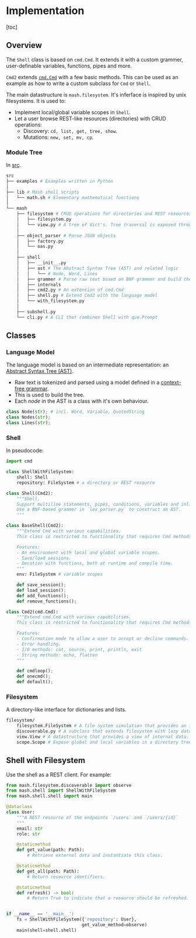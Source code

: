 # Implementation

[toc]

## Overview

The `Shell` class is based on `cmd.Cmd`. It extends it with a custom grammer, user-definable variables, functions, pipes and more.

`Cmd2` extends [`cmd.Cmd`](https://docs.python.org/3.11/library/cmd.html) with a few basic methods. This can be used as an example as how to write a custom subclass for `Cmd` or `Shell`.

The main datastructure is `mash.filesystem`. It's inferface is inspired by unix filesystems. It is used to:

- Implement local/global variable scopes in `Shell`.
- Let a user browse REST-like resources (directories) with CRUD operations:
  - Discovery: `cd, list, get, tree, show`.
  - Mutations: `new, set, mv, cp`.

### Module Tree

In [src](https://github.com/voschezang/mash/tree/main/src).

```sh
src
├── examples # Examples written in Python
│
├── lib # Mash shell scripts
│   └── math.sh # Elementary mathematical functions
│
└── mash
    ├── filesystem # CRUD operations for directories and REST resources
    │   ├── filesystem.py
    │   └── view.py # A tree of dict's. Tree traversal is exposed through the methods `up` and `down`.
    │
    ├── object_parser # Parse JSON objects
    │   ├── factory.py
    │   └── oas.py
    │
    ├── shell
    │   ├── __init__.py
    │   ├── ast # The Abstract Syntax Tree (AST) and related logic
    │   │   └── # Node, Word, Lines
    │   ├── grammer # Parse raw text based on BNF grammer and build the AST
    │   ├── internals
    │   ├── cmd2.py # An extension of cmd.Cmd
    │   ├── shell.py # Extend Cmd2 with the language model
    │   └── with_filesystem.py
    │
    ├── subshell.py
    └── cli.py # A CLI that combines Shell with quo.Prompt
```

## Classes

### Language Model

The language model is based on an intermediate representation: an [Abstract Syntax Tree (AST)](https://en.wikipedia.org/wiki/Abstract_syntax_tree).

- Raw text is tokenized and parsed using a model defined in a [context-free grammar](https://en.wikipedia.org/wiki/Backus%E2%80%93Naur_form).
- This is used to build the tree.
- Each *node* in the AST is a class with it's own behaviour.

```python
class Node(str); # incl. Word, Variable, QuotedString
class Nodes(str);
class Lines(str);
```

### Shell

In pseudocode:

```python
import cmd

class ShellWithFileSystem:
    shell: Shell
    repository: FileSystem # a directory or REST resource

class Shell(Cmd2):
    """Shell.
    Support multiline statements, pipes, conditions, variables and inline function definitions.
    Use a BNF-based grammer in `lex_parser.py` to construct an AST.
    """

class BaseShell(Cmd2):
    """Extend Cmd with various capabilities.
    This class is restricted to functionality that requires Cmd methods to be overrriden.

    Features:
    - An environment with local and global variable scopes.
    - Save/load sessions.
    - Decotion with functions, both at runtime and compile time.
    """
    env: FileSystem # variable scopes

    def save_session();
    def load_session();
    def add_functions();
    def remove_functions();

class Cmd2(cmd.Cmd):
    """Extend cmd.Cmd with various capabilities.
    This class is restricted to functionality that requires Cmd methods to be overrriden.

    Features:
    - Confirmation mode to allow a user to accept or decline commands.
    - Error handling.
    - I/O methods: cat, source, print, println, exit
    - String methods: echo, flatten
    """

    def cmdloop();
    def onecmd();
    def default();
```

### Filesystem

A directory-like interface for dictionaries and lists.

```sh
filesystem/
    filesystem.FileSystem # A file system simulation that provides an interface to data.
    discoverable.py # A subclass that extends filesystem with lazy data loading.
    view.View # A datastructure that provides a view of internal data.
    scope.Scope # Expose global and local variables in a directory tree.
```

## Shell with Filesystem

Use the shell as a REST client. For example:

```py
from mash.filesystem.discoverable import observe
from mash.shell import ShellWithFileSystem
from mash.shell.shell import main

@dataclass
class User:
    """A REST resource of the endpoints `/users` and `/users/{id}`
    """
    email: str
    role: str

    @staticmethod
    def get_value(path: Path):
        # Retrieve external data and instantiate this class.

    @staticmethod
    def get_all(path: Path):
        # Return resource identifiers.

    @staticmethod
    def refresh() -> bool:
        # Return True to indicate that a resource should be refreshed.


if __name__ == '__main__':
    fs = ShellWithFileSystem({'repository': User},
                             get_value_method=observe)
    main(shell=shell.shell)
```
